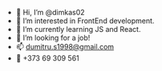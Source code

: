 - 👋 Hi, I’m @dimkas02
- 👀 I’m interested in FrontEnd development.
- 🌱 I’m currently learning JS and React.
- 💞️ I’m looking for a job!
- 📫 dumitru.s1998@gmail.com
- 📱 +373 69 309 561

<!---
dimkas02/dimkas02 is a ✨ special ✨ repository because its `README.md` (this file) appears on your GitHub profile.
You can click the Preview link to take a look at your changes.
--->
